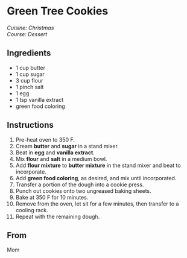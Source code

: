 # Green Tree Cookies

_Cuisine:  Christmas_<br />
_Course:  Dessert_

## Ingredients

- 1 cup butter
- 1 cup sugar
- 3 cup flour
- 1 pinch salt
- 1 egg
- 1 tsp vanilla extract
- green food coloring

## Instructions

1. Pre-heat oven to 350 F.
1. Cream **butter** and **sugar** in a stand mixer.
1. Beat in **egg** and **vanilla extract**.
1. Mix **flour** and **salt** in a medium bowl.
1. Add **flour mixture** to **butter mixture** in the stand mixer and beat to incorporate.
1. Add **green food coloring**, as desired, and mix until incorporated.
1. Transfer a portion of the dough into a cookie press.
1. Punch out cookies onto two ungreased baking sheets.
1. Bake at 350 F for 10 minutes.
1. Remove from the oven, let sit for a few minutes, then transfer to a cooling rack.
1. Repeat with the remaining dough.

## From

Mom